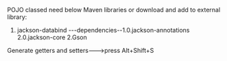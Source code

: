 POJO classed need below Maven libraries or download and add to external library:
1. jackson-databind
    ---dependencies--1.0.jackson-annotations
    				 2.0.jackson-core
2.Gson

Generate getters and setters--->press Alt+Shift+S 